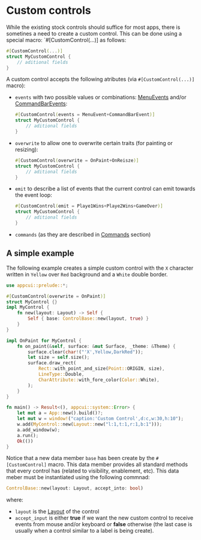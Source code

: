 # Custom controls

While the existing stock controls should suffice for most apps, there is sometines a need to create a custom control. This can be done using a special macro: `#[CustomControl(...)] as follows:
```rs
#[CustomControl(...)]
struct MyCustomControl {
    // aditional fields
}
```

A custom control accepts the following atributes (via `#[CustomControl(...)]` macro):
* `events` with two possible values or combinations: [MenuEvents](../chapter-4/menu.md) and/or [CommandBarEvents](../chapter-4/command_bar.md):
    ```rs
    #[CustomControl(events = MenuEvent+CommandBarEvent)]
    struct MyCustomControl {
        // aditional fields
    }
    ```
* `overwrite` to allow one to overwrite certain traits (for painting or resizing):
    ```rs
    #[CustomControl(overwrite = OnPaint+OnReisze)]
    struct MyCustomControl {
        // aditional fields
    }
* `emit` to describe a list of events that the current control can emit towards the event loop:
    ```rs
    #[CustomControl(emit = Playe1Wins+Playe2Wins+GameOver)]
    struct MyCustomControl {
        // aditional fields
    }
* `commands` (as they are described in [Commands](../chapter-4/commands.md) section)

## A simple example

The following example creates a simple custom control with the `X` character written in `Yellow` over `Red` background and a `White` double border.

```rs
use appcui::prelude::*;

#[CustomControl(overwrite = OnPaint)]
struct MyControl {}
impl MyControl {
    fn new(layout: Layout) -> Self {
        Self { base: ControlBase::new(layout, true) }
    }
}

impl OnPaint for MyControl {
    fn on_paint(&self, surface: &mut Surface, _theme: &Theme) {
        surface.clear(char!("'X',Yellow,DarkRed"));
        let size = self.size();
        surface.draw_rect(
            Rect::with_point_and_size(Point::ORIGIN, size),
            LineType::Double,
            CharAttribute::with_fore_color(Color::White),
        );
    }
}

fn main() -> Result<(), appcui::system::Error> {
    let mut a = App::new().build()?;
    let mut w = window!("caption:'Custom Control',d:c,w:30,h:10");
    w.add(MyControl::new(Layout::new("l:1,t:1,r:1,b:1")));
    a.add_window(w);
    a.run();
    Ok(())
}
```

Notice that a new data member `base` has been create by the `#[CustomControl]` macro. This data member provides all standard methods that every control has (related to visibility, enablement, etc). This data meber must be instantiated using the following commnad:
```rs
ControlBase::new(layout: Layout, accept_into: bool)
```
where:
* `layout` is the [Layout](../chapter-3/layout.md) of the control
* `accept_input` is either **true** if we want the new custom control to receive events from mouse and/or keyboard or **false** otherwise (the last case is usually when a control similar to a label is being create). 

